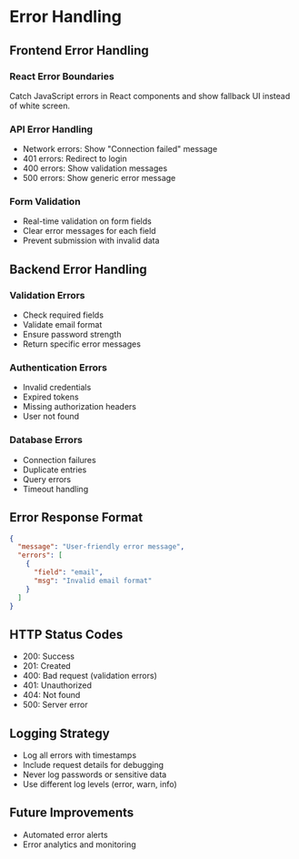 # Error Handling

## Frontend Error Handling

### React Error Boundaries
Catch JavaScript errors in React components and show fallback UI instead of white screen.

### API Error Handling
- Network errors: Show "Connection failed" message
- 401 errors: Redirect to login
- 400 errors: Show validation messages
- 500 errors: Show generic error message

### Form Validation
- Real-time validation on form fields
- Clear error messages for each field
- Prevent submission with invalid data

## Backend Error Handling

### Validation Errors
- Check required fields
- Validate email format
- Ensure password strength
- Return specific error messages

### Authentication Errors
- Invalid credentials
- Expired tokens
- Missing authorization headers
- User not found

### Database Errors
- Connection failures
- Duplicate entries
- Query errors
- Timeout handling

## Error Response Format
```json
{
  "message": "User-friendly error message",
  "errors": [
    {
      "field": "email",
      "msg": "Invalid email format"
    }
  ]
}
```

## HTTP Status Codes
- 200: Success
- 201: Created
- 400: Bad request (validation errors)
- 401: Unauthorized
- 404: Not found
- 500: Server error

## Logging Strategy
- Log all errors with timestamps
- Include request details for debugging
- Never log passwords or sensitive data
- Use different log levels (error, warn, info)

## Future Improvements
- Automated error alerts
- Error analytics and monitoring
